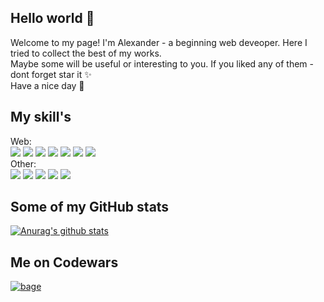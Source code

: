 ## Hello world :wave:
Welcome to my page! I'm Alexander - a beginning web deveoper. Here I tried to collect the best of my works.   
Maybe some will be useful or interesting to you. If you liked any of them - dont forget star it :sparkles:  
Have a nice day :eyes:   
## My skill's
Web:  
![](https://img.shields.io/badge/Html-Code-informational?style=flat-square&logo=html5&logoColor=white&color=yellow)
![](https://img.shields.io/badge/Css-Code-informational?style=flat-square&logo=css3&logoColor=white&color=yellow)
![](https://img.shields.io/badge/JS-Code-informational?style=flat-square&logo=JavaScript&logoColor=white&color=yellow)
![](https://img.shields.io/badge/PHP-Code-informational?style=flat-square&logo=PHP&logoColor=white&color=yellow)
![](https://img.shields.io/badge/Pug-Code-informational?style=flat-square&logoColor=white&color=yellow)
![](https://img.shields.io/badge/SCSS-Code-informational?style=flat-square&logo=Sass&logoColor=white&color=yellow) 
![](https://img.shields.io/badge/WordPress-CMS-informational?style=flat-square&logo=WordPress&logoColor=white&color=yellow)  
Other:  
![](https://img.shields.io/badge/Linux-OS-informational?style=flat-square&logo=Linux&logoColor=white&color=yellow)
![](https://img.shields.io/badge/C-Code-informational?style=flat-square&logo=C&logoColor=white&color=yellow)
![](https://img.shields.io/badge/C++-Code-informational?style=flat-square&logo=C++&logoColor=white&color=yellow)
![](https://img.shields.io/badge/CMake-Tool-informational?style=flat-square&logo=CMake&logoColor=white&color=yellow)
![](https://img.shields.io/badge/TravisCI-Tool-informational?style=flat-square&logo=Travis-CI&logoColor=white&color=yellow)  
## Some of my GitHub stats
[![Anurag's github stats](https://github-readme-stats.vercel.app/api?username=morozov312&show_icons=true&theme=gruvbox)](https://github.com/anuraghazra/github-readme-stats)
## Me on Codewars
[<img src="https://www.codewars.com/users/morozov312/badges/large" target="_blank" alt="bage">](https://www.codewars.com/users/morozov312)

